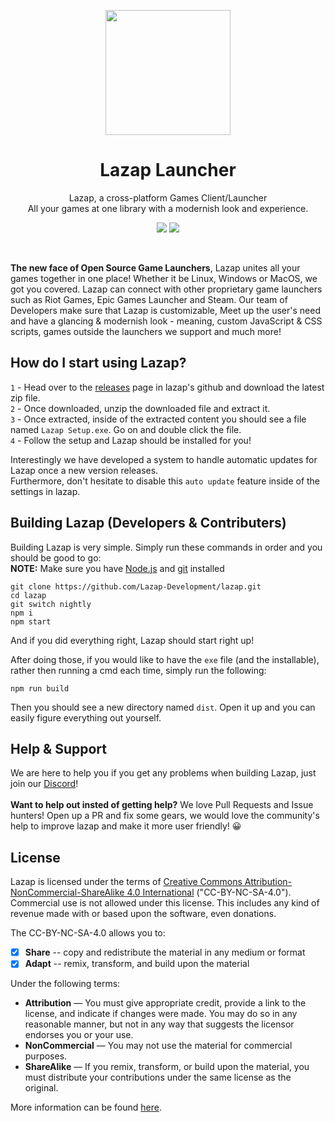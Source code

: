 <p align="center">
<a href="#" target="_blank"><img src="https://media.discordapp.net/attachments/910422768045133869/914878042508251156/icon.png" width="200px" height="auto"/></a>
</p>

<h1 align="center">
  Lazap Launcher
</h1>

<p align="center">
  Lazap, a cross-platform Games Client/Launcher <br>
  All your games at one library with a modernish look and experience.
</p>

<p align="center">
  <img src="https://img.shields.io/badge/Made%20Using-JavaScript%20%26%20%E2%9D%A4-green">
  <a href="https://dashcruft.com/discord">
    <img src="https://discordapp.com/api/guilds/644764850706448384/embed.png">
  </a>
</p>

<br>

**The new face of Open Source Game Launchers**, Lazap unites all your games together in one place! Whether it be Linux, Windows or MacOS, we got you covered. Lazap can connect with other proprietary game launchers such as Riot Games, Epic Games Launcher and Steam. Our team of Developers make sure that Lazap is customizable, Meet up the user's need and have a glancing & modernish look - meaning, custom JavaScript & CSS scripts, games outside the launchers we support and much more!

## How do I start using Lazap?
`1` - Head over to the [releases](https://github.com/Lazap-Development/lazap/releases) page in lazap's github and download the latest zip file.<br>
`2` - Once downloaded, unzip the downloaded file and extract it.<br>
`3` - Once extracted, inside of the extracted content you should see a file named `Lazap Setup.exe`. Go on and double click the file.<br>
`4` - Follow the setup and Lazap should be installed for you! <br>

Interestingly we have developed a system to handle automatic updates for Lazap once a new version releases.<br>
Furthermore, don't hesitate to disable this `auto update` feature inside of the settings in lazap.

## Building Lazap (Developers & Contributers)
Building Lazap is very simple. Simply run these commands in order and you should be good to go:<br>
__NOTE:__ Make sure you have [Node.js](https://nodejs.org/en/download/) and [git](https://git-scm.com/) installed
```
git clone https://github.com/Lazap-Development/lazap.git
cd lazap
git switch nightly
npm i
npm start
```
And if you did everything right, Lazap should start right up!

After doing those, if you would like to have the `exe` file (and the installable), rather then running a cmd each time, simply run the following:
```
npm run build
```
Then you should see a new directory named `dist`. Open it up and you can easily figure everything out yourself.

## Help & Support
We are here to help you if you get any problems when building Lazap, just join our [Discord](https://discord.gg/DashCruft)!<br><br>
**Want to help out insted of getting help?** We love Pull Requests and Issue hunters! Open up a PR and fix some gears, we would love the community's help to improve lazap and make it more user friendly! 😀

## License
Lazap is licensed under the terms of [Creative Commons Attribution-NonCommercial-ShareAlike 4.0 International](https://github.com/Lazap-Development/lazap/blob/main/LICENSE.md) ("CC-BY-NC-SA-4.0"). Commercial use is not allowed under this license. This includes any kind of revenue made with or based upon the software, even donations.

The CC-BY-NC-SA-4.0 allows you to:
- [x] **Share** -- copy and redistribute the material in any medium or format
- [x] **Adapt** -- remix, transform, and build upon the material

Under the following terms:
- **Attribution** — You must give appropriate credit, provide a link to the license, and indicate if changes were made. You may do so in any reasonable manner, but not in any way that suggests the licensor endorses you or your use.
- **NonCommercial** — You may not use the material for commercial purposes. 
- **ShareAlike** — If you remix, transform, or build upon the material, you must distribute your contributions under the same license as the original.

More information can be found [here](https://creativecommons.org/licenses/by-nc-sa/4.0/).
